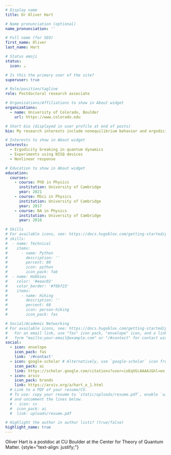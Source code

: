 ```yaml
---
# Display name
title: Dr Oliver Hart

# Name pronunciation (optional)
name_pronunciation: ''

# Full name (for SEO)
first_name: Oliver
last_name: Hart

# Status emoji
status:
  icon: ☕️

# Is this the primary user of the site?
superuser: true

# Role/position/tagline
role: Postdoctoral research associate

# Organizations/Affiliations to show in About widget
organizations:
  - name: University of Colorado, Boulder
    url: https://www.colorado.edu

# Short bio (displayed in user profile at end of posts)
bio: My research interests include nonequilibrium behavior and ergodicity breaking in many‑body system, and experiments using NISQ devices.

# Interests to show in About widget
interests:
  - Ergodicity breaking in quantum dynamics
  - Experiments using NISQ devices
  - Nonlinear response

# Education to show in About widget
education:
  courses:
    - course: PhD in Physics
      institution: University of Cambridge
      year: 2021
    - course: MSci in Physics
      institution: University of Cambridge
      year: 2017
    - course: BA in Physics
      institution: University of Cambridge
      year: 2016

# Skills
# For available icons, see: https://docs.hugoblox.com/getting-started/page-builder/#icons
# skills:
#  - name: Technical
#    items:
#      - name: Python
#        description: ''
#        percent: 80
#        icon: python
#        icon_pack: fab
#  - name: Hobbies
#    color: '#eeac02'
#    color_border: '#f0bf23'
#    items:
#      - name: Hiking
#        description: ''
#        percent: 60
#        icon: person-hiking
#        icon_pack: fas

# Social/Academic Networking
# For available icons, see: https://docs.hugoblox.com/getting-started/page-builder/#icons
#   For an email link, use "fas" icon pack, "envelope" icon, and a link in the
#   form "mailto:your-email@example.com" or "/#contact" for contact widget.
social:
  - icon: envelope
    icon_pack: fas
    link: '/#contact'
  - icon: google-scholar # Alternatively, use `google-scholar` icon from `ai` icon pack
    icon_pack: ai
    link: https://scholar.google.com/citations?user=ioEqVGcAAAAJ&hl=en
  - icon: arxiv
    icon_pack: brands
    link: https://arxiv.org/a/hart_o_1.html
  # Link to a PDF of your resume/CV.
  # To use: copy your resume to `static/uploads/resume.pdf`, enable `ai` icons in `params.yaml`,
  # and uncomment the lines below.
  # - icon: cv
  #  icon_pack: ai
  #  link: uploads/resume.pdf

# Highlight the author in author lists? (true/false)
highlight_name: true
---
```


Oliver Hart is a postdoc at CU Boulder at the Center for Theory of Quantum Matter.
{style="text-align: justify;"}
